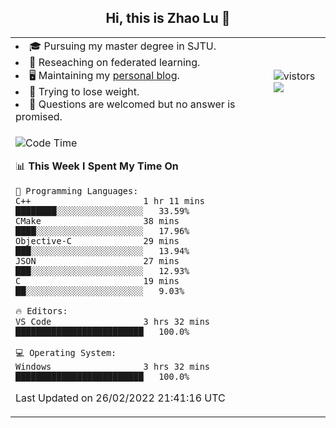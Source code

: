 <h2 align="center"> Hi, this is Zhao Lu 👋</h2>

<table style="overflow:hidden;">
    <tr> 
        <td>
            <li>🎓 Pursuing my master degree in SJTU.</li>
            <li>🌱 Reseaching on federated learning.</li>
            <li>🖥️ Maintaining my <a href="https://ifarewell.xyz">personal blog</a>.</li>
            <li>💪 Trying to lose weight.</li>
            <li>💬 Questions are welcomed but no answer is promised.</li> 
        </td>
        <td>
            <img src="https://visitor-badge.glitch.me/badge?page_id=ifarewell" alt="vistors" />
        <br>
          <img src="https://github-readme-stats.vercel.app/api?username=ifarewell&theme=graywhite&hide=prs,contribs&show_icons=true&hide_border=true&icon_color=CE1D2D&text_color=718096&bg_color=ffffff&hide_title=true" />
        </td>
    </tr>
    <tr>
        <td colspan="2">
            
<!--START_SECTION:waka-->
![Code Time](http://img.shields.io/badge/Code%20Time-99%20hrs%2040%20mins-blue)

📊 **This Week I Spent My Time On** 

```text
💬 Programming Languages: 
C++                      1 hr 11 mins        ████████░░░░░░░░░░░░░░░░░   33.59% 
CMake                    38 mins             ████░░░░░░░░░░░░░░░░░░░░░   17.96% 
Objective-C              29 mins             ███░░░░░░░░░░░░░░░░░░░░░░   13.94% 
JSON                     27 mins             ███░░░░░░░░░░░░░░░░░░░░░░   12.93% 
C                        19 mins             ██░░░░░░░░░░░░░░░░░░░░░░░   9.03%

🔥 Editors: 
VS Code                  3 hrs 32 mins       █████████████████████████   100.0%

💻 Operating System: 
Windows                  3 hrs 32 mins       █████████████████████████   100.0%

```


 Last Updated on 26/02/2022 21:41:16 UTC
<!--END_SECTION:waka-->
            
</td></tr>
</table>

